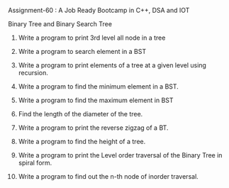 Assignment-60 : A Job Ready Bootcamp in C++, DSA and IOT

Binary Tree and Binary Search Tree

1. Write a program to print 3rd level all node in a tree

2. Write a program to search element in a BST

3. Write a program to print elements of a tree at a given level using recursion.

4. Write a program to find the minimum element in a BST.

5. Write a program to find the maximum element in BST

6. Find the length of the diameter of the tree.

7. Write a program to print the reverse zigzag of a BT.

8. Write a program to find the height of a tree.

9. Write a program to print the Level order traversal of the Binary Tree in spiral form.

10. Write a program to find out the n-th node of inorder traversal.
